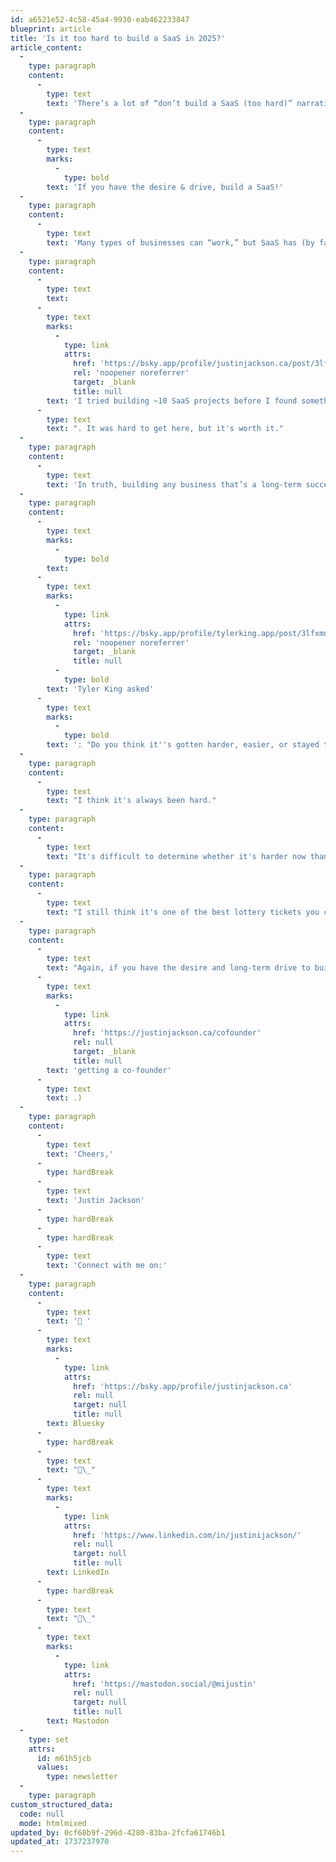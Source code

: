 ```yaml
---
id: a6521e52-4c58-45a4-9930-eab462233847
blueprint: article
title: 'Is it too hard to build a SaaS in 2025?'
article_content:
  -
    type: paragraph
    content:
      -
        type: text
        text: 'There’s a lot of “don’t build a SaaS (too hard)” narrative right now.'
  -
    type: paragraph
    content:
      -
        type: text
        marks:
          -
            type: bold
        text: 'If you have the desire & drive, build a SaaS!'
  -
    type: paragraph
    content:
      -
        type: text
        text: 'Many types of businesses can “work,” but SaaS has (by far) been one of the best revenue models on the planet.'
  -
    type: paragraph
    content:
      -
        type: text
        text: ​
      -
        type: text
        marks:
          -
            type: link
            attrs:
              href: 'https://bsky.app/profile/justinjackson.ca/post/3lfxejbmmzs2g'
              rel: 'noopener noreferrer'
              target: _blank
              title: null
        text: 'I tried building ~10 SaaS projects before I found something that worked'
      -
        type: text
        text: ". It was hard to get here, but it's worth it."
  -
    type: paragraph
    content:
      -
        type: text
        text: 'In truth, building any business that’s a long-term success and consistently profitable is challenging. It’s all hard! So, you might as well choose the superior business model (especially if you’re excited about software).'
  -
    type: paragraph
    content:
      -
        type: text
        marks:
          -
            type: bold
        text: ​
      -
        type: text
        marks:
          -
            type: link
            attrs:
              href: 'https://bsky.app/profile/tylerking.app/post/3lfxmnryw2s2d'
              rel: 'noopener noreferrer'
              target: _blank
              title: null
          -
            type: bold
        text: 'Tyler King asked'
      -
        type: text
        marks:
          -
            type: bold
        text: ': "Do you think it''s gotten harder, easier, or stayed the same over the last five years?"'
  -
    type: paragraph
    content:
      -
        type: text
        text: "I think it's always been hard."
  -
    type: paragraph
    content:
      -
        type: text
        text: "It's difficult to determine whether it's harder now than it was. Some things are easier and better (infrastructure, caching, frameworks), and others are more challenging (marketing, growth, distribution)."
  -
    type: paragraph
    content:
      -
        type: text
        text: "I still think it's one of the best lottery tickets you can buy. Although you're unlikely to win, your odds are much better than those in most other competitive arenas."
  -
    type: paragraph
    content:
      -
        type: text
        text: "Again, if you have the desire and long-term drive to build a SaaS, you should probably do it. (You should also consider\_"
      -
        type: text
        marks:
          -
            type: link
            attrs:
              href: 'https://justinjackson.ca/cofounder'
              rel: null
              target: _blank
              title: null
        text: 'getting a co-founder'
      -
        type: text
        text: .)
  -
    type: paragraph
    content:
      -
        type: text
        text: 'Cheers,'
      -
        type: hardBreak
      -
        type: text
        text: 'Justin Jackson'
      -
        type: hardBreak
      -
        type: hardBreak
      -
        type: text
        text: 'Connect with me on:'
  -
    type: paragraph
    content:
      -
        type: text
        text: '🦋 '
      -
        type: text
        marks:
          -
            type: link
            attrs:
              href: 'https://bsky.app/profile/justinjackson.ca'
              rel: null
              target: null
              title: null
        text: Bluesky
      -
        type: hardBreak
      -
        type: text
        text: "💼\_"
      -
        type: text
        marks:
          -
            type: link
            attrs:
              href: 'https://www.linkedin.com/in/justinijackson/'
              rel: null
              target: null
              title: null
        text: LinkedIn
      -
        type: hardBreak
      -
        type: text
        text: "🐘\_"
      -
        type: text
        marks:
          -
            type: link
            attrs:
              href: 'https://mastodon.social/@mijustin'
              rel: null
              target: null
              title: null
        text: Mastodon
  -
    type: set
    attrs:
      id: m61h5jcb
      values:
        type: newsletter
  -
    type: paragraph
custom_structured_data:
  code: null
  mode: htmlmixed
updated_by: 0cf68b9f-296d-4280-83ba-2fcfa61746b1
updated_at: 1737237970
---
```

